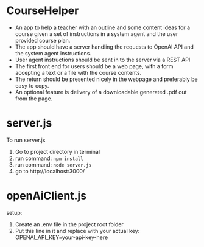 # CourseHelper

* An app to help a teacher with an outline and some content ideas for a course given a set of instructions in a system agent and the user provided course plan.
* The app should have a server handling the requests to OpenAI API and the system agent instructions.
* User agent instructions should be sent in to the server via a REST API
* The first front end for users should be a web page, with a form accepting a text or a file with the course contents.
* The return should be presented nicely in the webpage and preferably be easy to copy.
* An optional feature is delivery of a downloadable generated .pdf out from the page.


# server.js
To run server.js
1. Go to project directory in terminal
2. run command: `npm install`
3. run command: `node server.js`
4. go to http://localhost:3000/


# openAiClient.js
setup:
1. Create an .env file in the project root folder
2. Put this line in it and replace with your actual key: 
    OPENAI_API_KEY=your-api-key-here

